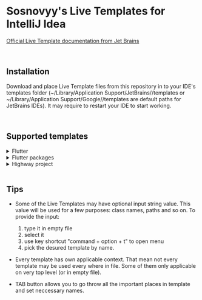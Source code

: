 # Sosnovyy's Live Templates for IntelliJ Idea
[Official Live Template documentation from Jet Brains](https://www.jetbrains.com/help/idea/template-variables.html)

<br />

## Installation
Download and place Live Template files from this repository in to your IDE's templates folder (~/Library/Application Support/JetBrains/<IDE>/templates or ~/Library/Application Support/Google/<IDE>/templates are default paths for JetBrains IDEs). It may require to restart your IDE to start working.

<br />

## Supported templates

<details>
  <summary>Flutter</summary>

### stf
Empty statefull widget with initState and dispose methods
     
### stl
Empty stateless widget

### isios
Ternary operator with isIOS condition
  
### isandroid
Ternary operator with isAndroid condition
  
### repo
Abstract class repository
*Have input*

### debug it
Debug print statement with variable name\
*Have input*
  
</details>

<details>
  <summary>Flutter packages</summary>

### fb
Main BLoC class with Freezed import and part directives for event and state classes\
*Have input*

### fbs
BLoC Freezed state class with a few preset states and getters\
*Have input*

### fbe
BLoC Freezed event class\
*Have input*

### fdc
Freezed data class with empty constructor and fromJson\
*Have input*
  
### getit
GetIt stetement
  
### repoimpl
Repository implementation class with injectable
*Have input*
  
### rtfclient
REST client with Retrofit and Dio
*Have input*
  
</details>

<details>
  <summary>Highway project</summary>

### hwcolors
Variable with project colors from Theme

### hwviewl
Highway statleless view class template

### hwviewf
Highway statefull view class template
  
### hwroute
Highway GoRouter Route object
  
</details>

<br />

## Tips
- Some of the Live Templates may have optional input string value. This value will be used for a few purposes: class names, paths and so on. To provide the input:
  1) type it in empty file
  2) select it
  3) use key shortcut "command + option + t" to open menu
  4) pick the desured template by name.
  

- Every template has own applicable context. That mean not every template may be used every where in file. Some of them only applicable on very top level (or in empty file).

- TAB button allows you to go throw all the important places in template and set neccessary names.
